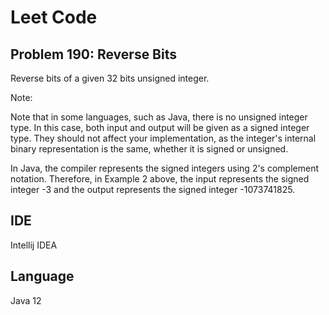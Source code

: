 # Leet Code
## Problem 190: Reverse Bits

Reverse bits of a given 32 bits unsigned integer.

Note:

Note that in some languages, such as Java, there is no unsigned integer type. In this case, both input and output will be given as a signed integer type. They should not affect your implementation, as the integer's internal binary representation is the same, whether it is signed or unsigned.

In Java, the compiler represents the signed integers using 2's complement notation. Therefore, in Example 2 above, the input represents the signed integer -3 and the output represents the signed integer -1073741825.

## IDE
Intellij IDEA

## Language
Java 12
